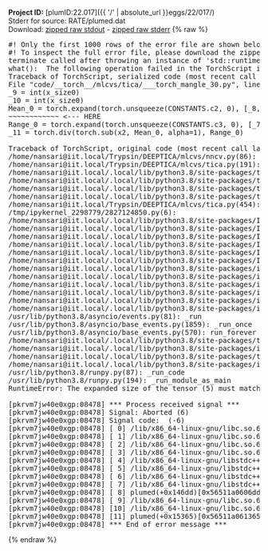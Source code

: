 **Project ID:** [plumID:22.017]({{ '/' | absolute_url }}eggs/22/017/)  
Stderr for source:  RATE/plumed.dat   
Download: [zipped raw stdout](plumed.dat.plumed.stdout.txt.zip) - [zipped raw stderr](plumed.dat.plumed.stderr.txt.zip) 
{% raw %}
<pre>
#! Only the first 1000 rows of the error file are shown below
#! To inspect the full error file, please download the zipped raw stderr file above
terminate called after throwing an instance of 'std::runtime_error'
what():  The following operation failed in the TorchScript interpreter.
Traceback of TorchScript, serialized code (most recent call last):
File "code/__torch__/mlcvs/tica/___torch_mangle_30.py", line 30, in forward
_9 = int(x_size0)
_10 = int(x_size0)
Mean_0 = torch.expand(torch.unsqueeze(CONSTANTS.c2, 0), [_8, _10], implicit=False)
~~~~~~~~~~~~ <--- HERE
Range_0 = torch.expand(torch.unsqueeze(CONSTANTS.c3, 0), [_7, _9], implicit=False)
_11 = torch.div(torch.sub(x2, Mean_0, alpha=1), Range_0)

Traceback of TorchScript, original code (most recent call last):
/home/nansari@iit.local/Trypsin/DEEPTICA/mlcvs/nncv.py(86): _normalize
/home/nansari@iit.local/Trypsin/DEEPTICA/mlcvs/tica.py(191): forward
/home/nansari@iit.local/.local/lib/python3.8/site-packages/torch/nn/modules/module.py(534): _slow_forward
/home/nansari@iit.local/.local/lib/python3.8/site-packages/torch/nn/modules/module.py(548): __call__
/home/nansari@iit.local/.local/lib/python3.8/site-packages/torch/jit/__init__.py(1027): trace_module
/home/nansari@iit.local/.local/lib/python3.8/site-packages/torch/jit/__init__.py(873): trace
/home/nansari@iit.local/Trypsin/DEEPTICA/mlcvs/tica.py(454): export
/tmp/ipykernel_2298779/2827124850.py(6): <module>
/home/nansari@iit.local/.local/lib/python3.8/site-packages/IPython/core/interactiveshell.py(3251): run_code
/home/nansari@iit.local/.local/lib/python3.8/site-packages/IPython/core/interactiveshell.py(3191): run_ast_nodes
/home/nansari@iit.local/.local/lib/python3.8/site-packages/IPython/core/interactiveshell.py(3012): run_cell_async
/home/nansari@iit.local/.local/lib/python3.8/site-packages/IPython/core/async_helpers.py(129): _pseudo_sync_runner
/home/nansari@iit.local/.local/lib/python3.8/site-packages/IPython/core/interactiveshell.py(2814): _run_cell
/home/nansari@iit.local/.local/lib/python3.8/site-packages/IPython/core/interactiveshell.py(2768): run_cell
/home/nansari@iit.local/.local/lib/python3.8/site-packages/ipykernel/zmqshell.py(532): run_cell
/home/nansari@iit.local/.local/lib/python3.8/site-packages/ipykernel/ipkernel.py(353): do_execute
/home/nansari@iit.local/.local/lib/python3.8/site-packages/ipykernel/kernelbase.py(652): execute_request
/home/nansari@iit.local/.local/lib/python3.8/site-packages/ipykernel/kernelbase.py(357): dispatch_shell
/home/nansari@iit.local/.local/lib/python3.8/site-packages/ipykernel/kernelbase.py(450): process_one
/home/nansari@iit.local/.local/lib/python3.8/site-packages/ipykernel/kernelbase.py(461): dispatch_queue
/usr/lib/python3.8/asyncio/events.py(81): _run
/usr/lib/python3.8/asyncio/base_events.py(1859): _run_once
/usr/lib/python3.8/asyncio/base_events.py(570): run_forever
/home/nansari@iit.local/.local/lib/python3.8/site-packages/tornado/platform/asyncio.py(199): start
/home/nansari@iit.local/.local/lib/python3.8/site-packages/ipykernel/kernelapp.py(677): start
/home/nansari@iit.local/.local/lib/python3.8/site-packages/traitlets/config/application.py(846): launch_instance
/home/nansari@iit.local/.local/lib/python3.8/site-packages/ipykernel_launcher.py(16): <module>
/usr/lib/python3.8/runpy.py(87): _run_code
/usr/lib/python3.8/runpy.py(194): _run_module_as_main
RuntimeError: The expanded size of the tensor (5) must match the existing size (3) at non-singleton dimension 1.  Target sizes: [18, 5].  Tensor sizes: [1, 3]

[pkrvm7jw40e0xgp:08478] *** Process received signal ***
[pkrvm7jw40e0xgp:08478] Signal: Aborted (6)
[pkrvm7jw40e0xgp:08478] Signal code:  (-6)
[pkrvm7jw40e0xgp:08478] [ 0] /lib/x86_64-linux-gnu/libc.so.6(+0x45330)[0x7f9991445330]
[pkrvm7jw40e0xgp:08478] [ 1] /lib/x86_64-linux-gnu/libc.so.6(pthread_kill+0x11c)[0x7f999149eb2c]
[pkrvm7jw40e0xgp:08478] [ 2] /lib/x86_64-linux-gnu/libc.so.6(gsignal+0x1e)[0x7f999144527e]
[pkrvm7jw40e0xgp:08478] [ 3] /lib/x86_64-linux-gnu/libc.so.6(abort+0xdf)[0x7f99914288ff]
[pkrvm7jw40e0xgp:08478] [ 4] /lib/x86_64-linux-gnu/libstdc++.so.6(+0xa5ff5)[0x7f99918a5ff5]
[pkrvm7jw40e0xgp:08478] [ 5] /lib/x86_64-linux-gnu/libstdc++.so.6(+0xbb0da)[0x7f99918bb0da]
[pkrvm7jw40e0xgp:08478] [ 6] /lib/x86_64-linux-gnu/libstdc++.so.6(_ZSt10unexpectedv+0x0)[0x7f99918a5a55]
[pkrvm7jw40e0xgp:08478] [ 7] /lib/x86_64-linux-gnu/libstdc++.so.6(+0xa5a6f)[0x7f99918a5a6f]
[pkrvm7jw40e0xgp:08478] [ 8] plumed(+0x146dd)[0x56511a0606dd]
[pkrvm7jw40e0xgp:08478] [ 9] /lib/x86_64-linux-gnu/libc.so.6(+0x2a1ca)[0x7f999142a1ca]
[pkrvm7jw40e0xgp:08478] [10] /lib/x86_64-linux-gnu/libc.so.6(__libc_start_main+0x8b)[0x7f999142a28b]
[pkrvm7jw40e0xgp:08478] [11] plumed(+0x15365)[0x56511a061365]
[pkrvm7jw40e0xgp:08478] *** End of error message ***
</pre>
{% endraw %}
